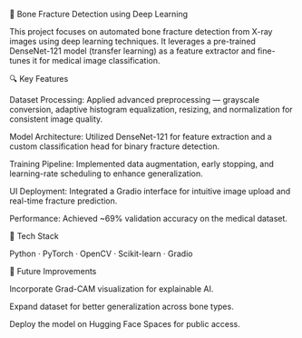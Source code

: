 🦴 Bone Fracture Detection using Deep Learning

This project focuses on automated bone fracture detection from X-ray images using deep learning techniques. It leverages a pre-trained DenseNet-121 model (transfer learning) as a feature extractor and fine-tunes it for medical image classification.

🔍 Key Features

Dataset Processing: Applied advanced preprocessing — grayscale conversion, adaptive histogram equalization, resizing, and normalization for consistent image quality.

Model Architecture: Utilized DenseNet-121 for feature extraction and a custom classification head for binary fracture detection.

Training Pipeline: Implemented data augmentation, early stopping, and learning-rate scheduling to enhance generalization.

UI Deployment: Integrated a Gradio interface for intuitive image upload and real-time fracture prediction.

Performance: Achieved ~69% validation accuracy on the medical dataset.

🧠 Tech Stack

Python · PyTorch · OpenCV · Scikit-learn · Gradio

🚀 Future Improvements

Incorporate Grad-CAM visualization for explainable AI.

Expand dataset for better generalization across bone types.

Deploy the model on Hugging Face Spaces for public access.

